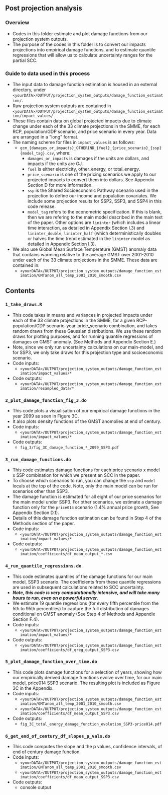 ## Post projection analysis

### Overview
- Codes in this folder estimate and plot damage functions from our projection system outputs. 
- The purpose of the codes in this folder is to convert our impacts projections into empirical damage functions, and to estimate quantile regressions that will allow us to calculate uncertainty ranges for the partial SCC.

### Guide to data used in this process
- The input data to damage function estimation is housed in an external directory, under `<yourDATA>/OUTPUT/projection_system_outputs/damage_function_estimation/`. 
- Raw projection system outputs are contained in `<yourDATA>/OUTPUT/projection_system_outputs/damage_function_estimation/impact_values/`
- These files contain data on global projected impacts due to climate change under each of the 33 climate projections in the SMME, for each RCP, population/GDP scenario, and price scenario in every year. Data are arranged in a "long" format.
- The naming scheme for files in `impact_values` is as follows: 
  - `gcm_{damages_or_impacts}_OTHERIND_{fuel}_{price_scenario}_{ssp}{model_tag}.csv`, where: 
    - `damages_or_impacts` is damages if the units are dollars, and impacts if the units are GJ.
    - `fuel` is either electricity, other_energy, or total_energy.
    - `price_scenario` is one of the pricing scenarios we apply to our projected impacts to convert them into dollars. See Appendix Section D for more information. 
    - `ssp` is the Shared Socioeconomic Pathway scenario used in the projection to define our income and population covariates. We include some projection results for SSP2, SSP3, and SSP4 in this code release. 
    - `model_tag` refers to the econometric specification. If this is blank, then we are refering to the main model described in the main text of the paper. Other options are `lininter` (which includes a linear time interaction, as detailed in Appendix Section I.3) and `lininter_double`, `lininter_half` (which deterministically doubles or halves the time trend estimated in the `lininter` model as detailed in Appendix Section I.3).
- We also use Global Mean Surface Temperature (GMST) anomaly data that contains warming relative to the average GMST over 2001-2010 under each of the 33 climate projections in the SMME. These data are contained in: 
  - `<yourDATA>/OUTPUT/projection_system_outputs/damage_function_estimation/GMTanom_all_temp_2001_2010_smooth.csv`

## Contents

### `1_take_draws.R`
- This code takes in means and variances in projected impacts under each of the 33 climate projections in the SMME, for a given RCP-population/GDP scenario-year-price_scenario combination, and takes random draws from these Gaussian distributions. We use these random draws for plotting purposes, and for running quantile regressions of damages on GMST anomaly. (See Methods and Appendix Section E.) 
- Note, since we only run uncertainty calculations on our main-model, and for SSP3, we only take draws for this projection type and socioeconomic scenario. 
- Code inputs:
  - `<yourDATA>/OUTPUT/projection_system_outputs/damage_function_estimation/impact_values/*`
- Code outputs:
  - `<yourDATA>/OUTPUT/projection_system_outputs/damage_function_estimation/resampled_data/*`

### `2_plot_damage_function_fig_3.do`
- This code plots a visualisation of our empirical damage functions in the year 2099 as seen in Figure 3C.
- It also plots density functions of the GMST anomolies at end of century.
- Code inputs:
  - `<yourDATA>/OUTPUT/projection_system_outputs/damage_function_estimation/impact_values/*`
- Code outputs:
  - `fig_3/fig_3C_damage_function_*_2099_SSP3.pdf`
 
### `3_run_damage_functions.do`
- This code estimates damage functions for each price scenario x model x SSP combination for which we present an SCC in the paper. 
- To choose which scenarios to run, you can change the `ssp` and `model` locals at the top of the code. Note, only the main model can be run for scenarios other than SSP3.
- The damage function is estimated for all eight of our price scenarios for the main model under SSP3. For other scenarios, we estimate a damage function only for the `price014` scenario (1.4% annual price growth, See Appendix Section D.1).
- Details of this damage function estimation can be found in Step 4 of the Methods section of the paper. 
- Code inputs:
  - `<yourDATA>/OUTPUT/projection_system_outputs/damage_function_estimation/impact_values/*`
- Code outputs:
  -  `<yourDATA>/OUTPUT/projection_system_outputs/damage_function_estimation/coefficients/df_mean_output_*.csv`

### `4_run_quantile_regressions.do`
- This code estimates quantiles of the damage functions for our main model, SSP3 scenario. The coefficients from these quantile regressions are used in subsequent calculations related to SCC uncertainty.
- ***Note, this code is very computationally intensive, and will take many hours to run, even on a powerful server.***
- We estimate 19 quantile regressions (for every fifth percentile from the 5th to 95th percentiles) to capture the full distribution of damages conditional on GMST anomaly (See Step 4 of Methods and Appendix Section F.4).
- Code inputs:
  - `<yourDATA>/OUTPUT/projection_system_outputs/damage_function_estimation/impact_values/*`
- Code outputs:
  -  `<yourDATA>/OUTPUT/projection_system_outputs/damage_function_estimation/coefficients/df_qreg_output_SSP3.csv`

### `5_plot_damage_function_over_time.do`
- This code plots damage functions for a selection of years, showing how our empirically derived damage functions evolve over time, for our main model, price014 SSP3 scenario. The resulting plot is included as Figure 3C in the Appendix.
- Code inputs:
  - `<yourDATA>/OUTPUT/projection_system_outputs/damage_function_estimation/GMTanom_all_temp_2001_2010_smooth.csv`
  - `<yourDATA>/OUTPUT/projection_system_outputs/damage_function_estimation/coefficients/df_mean_output_SSP3.csv`
- Code outputs:
  - `fig_3C_total_energy_damage_function_evolution_SSP3-price014.pdf`

### `6_get_end_of_century_df_slopes_p_vals.do`
- This code computes the slope and the p values, confidence intervals, of end of century damage function.
- Code inputs:
  - `<yourDATA>/OUTPUT/projection_system_outputs/damage_function_estimation/GMTanom_all_temp_2001_2010_smooth.csv`
  - `<yourDATA>/OUTPUT/projection_system_outputs/damage_function_estimation/coefficients/df_mean_output_SSP3.csv`
- Code outputs:
  - console output






